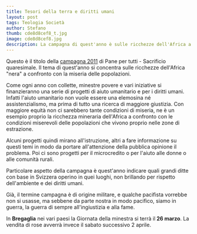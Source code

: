```yaml
---
title: Tesori della terra e diritti umani
layout: post
tags: Teologia Società
author: Stefano
thumb: cde8d8cef8_t.jpg
image: cde8d8cef8.jpg
description: La campagna di quest'anno è sulle ricchezze dell'Africa a confronto con la miseria delle popolazioni
---
```


Questo è il titolo della <a href="http://www.oekumenischekampagne.ch/it/home/index.html">campagna 2011</a> di Pane per tutti - Sacrificio quaresimale. Il tema di quest'anno si concentra sulle ricchezze dell'Africa "nera" a confronto con la miseria delle popolazioni.

Come ogni anno con collette, minestre povere e vari iniziative si finanzieranno una serie di progetti di aiuto umanitario e per i diritti umani. Infatti l'aiuto umanitario non vuole essere una elemosina né assistenzialismo, ma prima di tutto una ricerca di maggiore giustizia. Con maggiore equità non ci sarebbero tante condizioni di miseria, ne è un esempio proprio la ricchezza mineraria dell'Africa a confronto con le condizioni miserevoli delle popolazioni che vivono proprio nelle zone di estrazione.

Alcuni progetti quindi mirano all'istruzione, altri a fare informazione su questi temi in modo da portare all'attenzione della pubblica opinione il problema. Poi ci sono progetti per il microcredito o per l'aiuto alle donne o alle comunità rurali.

Particolare aspetto della campagna è quest'anno indicare quali grandi ditte con base in Svizzera operino in quei luoghi, non brillando per rispetto dell'ambiente e dei diritti umani.

Già, il termine campagna è di origine militare, e qualche pacifista vorrebbe non si usasse, ma sebbene da parte nostra in modo pacifico, siamo in guerra, la guerra di sempre all'ingiustizia e alla fame.

In <strong>Bregaglia</strong> nei vari paesi la Giornata della minestra si terrà il<strong> 26 marzo</strong>. La vendita di rose avverrà invece il sabato successivo 2 aprile.

